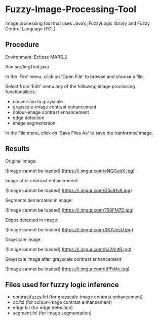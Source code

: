# Fuzzy-Image-Processing-Tool
Image processing tool that uses Java’s jFuzzyLogic library and Fuzzy Control Language (FCL).

## Procedure
Environment: Eclipse MARS.2

Run src/ImgTool.java

In the 'File' menu, click on 'Open File' to browse and choose a file.

Select from 'Edit' menu any of the following image processing functionalities:
* conversion to grayscale
* grayscale-image contrast enhancement
* colour-image contrast enhancement
* edge detection
* image segmentation.

In the File menu, click on 'Save Files As' to save the tranformed image.

## Results

Original image:

![Image cannot be loaded] (https://i.imgur.com/eNQGupX.jpg)

Image after contrast enhancement:

![Image cannot be loaded] (https://i.imgur.com/G5c91yA.jpg)

Segments demarcated in image:

![Image cannot be loaded] (https://i.imgur.com/750FM7D.jpg)

Edges detected in image:

![Image cannot be loaded] (https://i.imgur.com/XKYJesU.jpg)

Grayscale image:

![Image cannot be loaded] (https://i.imgur.com/hJ2AntR.jpg)

Grayscale image after grayscale contrast enhancement:

![Image cannot be loaded] (https://i.imgur.com/ItPFd4v.jpg)

## Files used for fuzzy logic inference
* contrastfuzzy.fcl (for grayscale-image contrast enhancement)
* cc.fcl (for colour-image contrast enhancement)
* edge.fcl (for edge detection)
* segment.fcl (for image segmentation)
